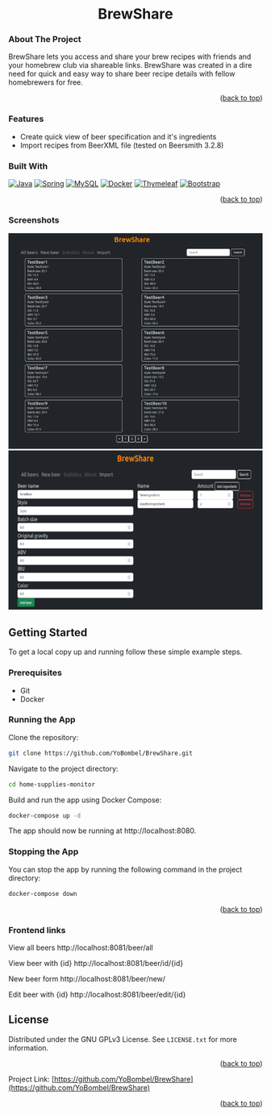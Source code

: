<a name="readme-top"></a>
<h1 align="center">BrewShare</h1>

### About The Project
BrewShare lets you access and share your brew recipes with friends and your homebrew club via shareable links.
BrewShare was created in a dire need for quick and easy way to share beer recipe details with fellow homebrewers for free.
<p align="right">(<a href="#readme-top">back to top</a>)</p>

### Features
- Create quick view of beer specification and it's ingredients
- Import recipes from BeerXML file (tested on Beersmith 3.2.8)

### Built With
[![Java][Java.com]][Java-url]
[![Spring][Spring.io]][Spring-url]
[![MySQL][MySQL.com]][MySQL-url]
[![Docker][Docker.com]][Docker-url]
[![Thymeleaf][Thymeleaf.com]][Thymeleaf-url]
[![Bootstrap][Bootstrap.com]][Bootstrap-url]
<p align="right">(<a href="#readme-top">back to top</a>)</p>

### Screenshots
<img src="screenshot_1.png" alt="App screenshot" />
<img src="screenshot_2.png" alt="App screenshot"  />

## Getting Started
To get a local copy up and running follow these simple example steps.

### Prerequisites
* Git
* Docker

### Running the App

Clone the repository:

  ```sh
git clone https://github.com/YoBombel/BrewShare.git
  ```

Navigate to the project directory:

  ```sh
cd home-supplies-monitor
  ```

Build and run the app using Docker Compose:

  ```sh
docker-compose up -d
  ```

The app should now be running at http://localhost:8080.

### Stopping the App

You can stop the app by running the following command in the project directory:

  ```sh
docker-compose down
  ```

<p align="right">(<a href="#readme-top">back to top</a>)</p>

### Frontend links
View all beers http://localhost:8081/beer/all

View beer with {id}  http://localhost:8081/beer/id/{id}

New beer form http://localhost:8081/beer/new/

Edit beer with {id} http://localhost:8081/beer/edit/{id}

<!-- LICENSE -->

## License

Distributed under the GNU GPLv3  License. See `LICENSE.txt` for more information.

<p align="right">(<a href="#readme-top">back to top</a>)</p>

Project
Link: [https://github.com/YoBombel/BrewShare](https://github.com/YoBombel/BrewShare)

<p align="right">(<a href="#readme-top">back to top</a>)</p>

[contributors-shield]: https://img.shields.io/github/contributors/BienkowskiTomasz/Home-Supplies-Monitor.svg?style=for-the-badge
[contributors-url]: https://github.com/BienkowskiTomasz/Home-Supplies-Monitor/graphs/contributors
[forks-shield]: https://img.shields.io/github/forks/BienkowskiTomasz/Home-Supplies-Monitor.svg?style=for-the-badge
[forks-url]: https://github.com/BienkowskiTomasz/Home-Supplies-Monitor/network/members
[stars-shield]: https://img.shields.io/github/stars/BienkowskiTomasz/Home-Supplies-Monitor.svg?style=for-the-badge
[stars-url]: https://github.com/BienkowskiTomasz/Home-Supplies-Monitor/stargazers
[issues-shield]: https://img.shields.io/github/issues/BienkowskiTomasz/Home-Supplies-Monitor.svg?style=for-the-badge
[issues-url]: https://github.com/BienkowskiTomasz/Home-Supplies-Monitor/issues
[license-shield]: https://img.shields.io/github/license/BienkowskiTomasz/Home-Supplies-Monitor.svg?style=for-the-badge
[license-url]: https://github.com/BienkowskiTomasz/Home-Supplies-Monitor/blob/master/LICENSE.txt
[linkedin-shield]: https://img.shields.io/badge/-LinkedIn-black.svg?style=for-the-badge&logo=linkedin&colorB=555
[linkedin-url]: https://linkedin.com/in/linkedin_username
[product-screenshot]: images/screenshot.png
[Java.com]: https://img.shields.io/badge/java-007396?style=for-the-badge&logo=java&logoColor=white
[Java-url]: https://www.java.com/
[Spring.io]: https://img.shields.io/badge/spring-green?style=for-the-badge&logo=spring&logoColor=white
[Spring-url]: https://spring.io/
[MySQL.com]: https://img.shields.io/badge/MySQL-4479A1?style=for-the-badge&logo=mysql&logoColor=white
[MySQL-url]: https://www.mysql.com/
[Docker.com]: https://img.shields.io/badge/Docker-0DB7ED?style=for-the-badge&logo=docker&logoColor=white
[Docker-url]: https://www.docker.com/
[Thymeleaf.com]: https://img.shields.io/badge/Thymeleaf-40cc12?style=for-the-badge&logo=thymeleaf&logoColor=white
[Thymeleaf-url]: https://www.thymeleaf.org/
[Bootstrap.com]: https://img.shields.io/badge/Bootstrap-563D7C?style=for-the-badge&logo=bootstrap&logoColor=white
[Bootstrap-url]: https://getbootstrap.com